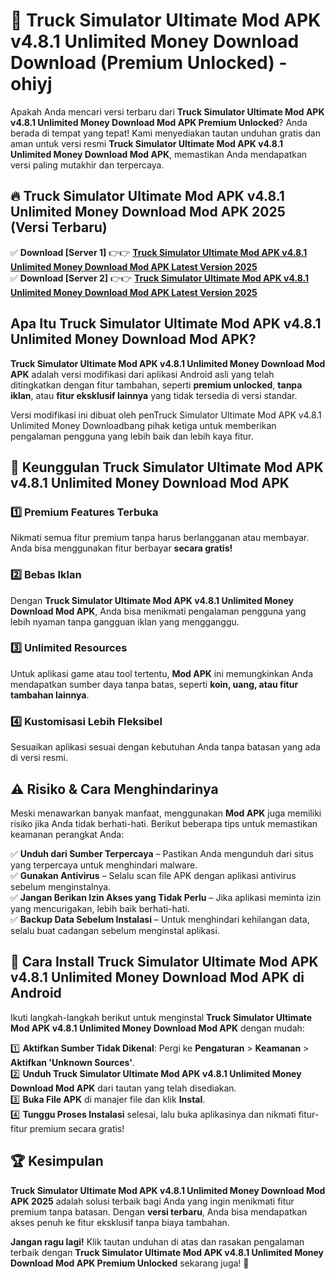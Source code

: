 # 🎯 Truck Simulator Ultimate Mod APK v4.8.1 Unlimited Money Download  Download (Premium Unlocked) -  ohiyj

Apakah Anda mencari versi terbaru dari **Truck Simulator Ultimate Mod APK v4.8.1 Unlimited Money Download Mod APK Premium Unlocked**? Anda berada di tempat yang tepat! Kami menyediakan tautan unduhan gratis dan aman untuk versi resmi **Truck Simulator Ultimate Mod APK v4.8.1 Unlimited Money Download Mod APK**, memastikan Anda mendapatkan versi paling mutakhir dan terpercaya.

## 🔥 Truck Simulator Ultimate Mod APK v4.8.1 Unlimited Money Download Mod APK 2025 (Versi Terbaru)

✅ **Download [Server 1]** 👉👉 [**Truck Simulator Ultimate Mod APK v4.8.1 Unlimited Money Download Mod APK Latest Version 2025**](https://momento.my/?title=Truck_Simulator_Ultimate_Mod_APK_v4.8.1_Unlimited_Money_Download)  
✅ **Download [Server 2]** 👉👉 [**Truck Simulator Ultimate Mod APK v4.8.1 Unlimited Money Download Mod APK Latest Version 2025**](https://momento.my/?title=Truck_Simulator_Ultimate_Mod_APK_v4.8.1_Unlimited_Money_Download)  

## Apa Itu Truck Simulator Ultimate Mod APK v4.8.1 Unlimited Money Download Mod APK?

**Truck Simulator Ultimate Mod APK v4.8.1 Unlimited Money Download Mod APK** adalah versi modifikasi dari aplikasi Android asli yang telah ditingkatkan dengan fitur tambahan, seperti **premium unlocked**, **tanpa iklan**, atau **fitur eksklusif lainnya** yang tidak tersedia di versi standar.

Versi modifikasi ini dibuat oleh penTruck Simulator Ultimate Mod APK v4.8.1 Unlimited Money Downloadbang pihak ketiga untuk memberikan pengalaman pengguna yang lebih baik dan lebih kaya fitur.

## 🎯 Keunggulan Truck Simulator Ultimate Mod APK v4.8.1 Unlimited Money Download Mod APK

### 1️⃣ Premium Features Terbuka
Nikmati semua fitur premium tanpa harus berlangganan atau membayar. Anda bisa menggunakan fitur berbayar **secara gratis!**

### 2️⃣ Bebas Iklan
Dengan **Truck Simulator Ultimate Mod APK v4.8.1 Unlimited Money Download Mod APK**, Anda bisa menikmati pengalaman pengguna yang lebih nyaman tanpa gangguan iklan yang mengganggu.

### 3️⃣ Unlimited Resources
Untuk aplikasi game atau tool tertentu, **Mod APK** ini memungkinkan Anda mendapatkan sumber daya tanpa batas, seperti **koin, uang, atau fitur tambahan lainnya**.

### 4️⃣ Kustomisasi Lebih Fleksibel
Sesuaikan aplikasi sesuai dengan kebutuhan Anda tanpa batasan yang ada di versi resmi.

## ⚠️ Risiko & Cara Menghindarinya

Meski menawarkan banyak manfaat, menggunakan **Mod APK** juga memiliki risiko jika Anda tidak berhati-hati. Berikut beberapa tips untuk memastikan keamanan perangkat Anda:

✅ **Unduh dari Sumber Terpercaya** – Pastikan Anda mengunduh dari situs yang terpercaya untuk menghindari malware.  
✅ **Gunakan Antivirus** – Selalu scan file APK dengan aplikasi antivirus sebelum menginstalnya.  
✅ **Jangan Berikan Izin Akses yang Tidak Perlu** – Jika aplikasi meminta izin yang mencurigakan, lebih baik berhati-hati.  
✅ **Backup Data Sebelum Instalasi** – Untuk menghindari kehilangan data, selalu buat cadangan sebelum menginstal aplikasi.

## 📌 Cara Install Truck Simulator Ultimate Mod APK v4.8.1 Unlimited Money Download Mod APK di Android

Ikuti langkah-langkah berikut untuk menginstal **Truck Simulator Ultimate Mod APK v4.8.1 Unlimited Money Download Mod APK** dengan mudah:

1️⃣ **Aktifkan Sumber Tidak Dikenal**: Pergi ke **Pengaturan** > **Keamanan** > **Aktifkan 'Unknown Sources'**.  
2️⃣ **Unduh Truck Simulator Ultimate Mod APK v4.8.1 Unlimited Money Download Mod APK** dari tautan yang telah disediakan.  
3️⃣ **Buka File APK** di manajer file dan klik **Instal**.  
4️⃣ **Tunggu Proses Instalasi** selesai, lalu buka aplikasinya dan nikmati fitur-fitur premium secara gratis!

## 🏆 Kesimpulan

**Truck Simulator Ultimate Mod APK v4.8.1 Unlimited Money Download Mod APK 2025** adalah solusi terbaik bagi Anda yang ingin menikmati fitur premium tanpa batasan. Dengan **versi terbaru**, Anda bisa mendapatkan akses penuh ke fitur eksklusif tanpa biaya tambahan.

**Jangan ragu lagi!** Klik tautan unduhan di atas dan rasakan pengalaman terbaik dengan **Truck Simulator Ultimate Mod APK v4.8.1 Unlimited Money Download Mod APK Premium Unlocked** sekarang juga! 🚀
